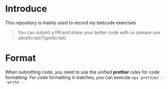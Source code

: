 # Introduce

This repository is mainly used to record my leetcode exercises

> You can submit a PR and share your better code with us (please use JavaScript/TypeScript)

# Format

When submitting code, you need to use the unified **prettier** rules for code formatting. For code formatting in batches, you can execute `npx prettier --write .`